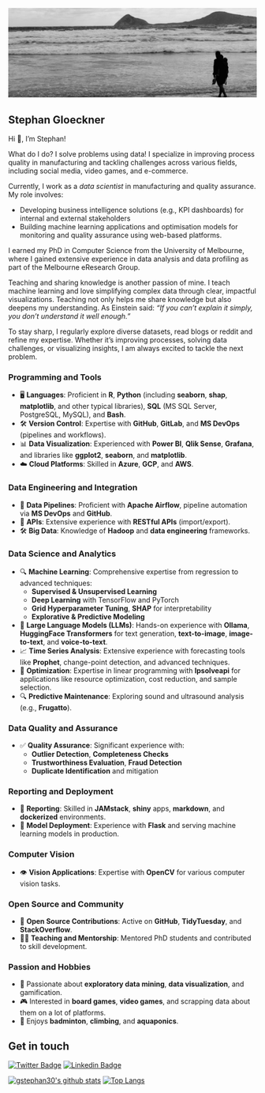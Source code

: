 ![Wilsons_prom](https://raw.githubusercontent.com/gstephan30/gstephan30/master/header.jpg)

## Stephan Gloeckner

Hi 👋, I’m Stephan!

What do I do? I solve problems using data! I specialize in improving process quality in manufacturing and tackling challenges across various fields, including social media, video games, and e-commerce.

Currently, I work as a _data scientist_ in manufacturing and quality assurance. My role involves:

- Developing business intelligence solutions (e.g., KPI dashboards) for internal and external stakeholders
- Building machine learning applications and optimisation models for monitoring and quality assurance using web-based platforms.

I earned my PhD in Computer Science from the University of Melbourne, where I gained extensive experience in data analysis and data profiling as part of the Melbourne eResearch Group.

Teaching and sharing knowledge is another passion of mine. I teach machine learning and love simplifying complex data through clear, impactful visualizations. Teaching not only helps me share knowledge but also deepens my understanding. As Einstein said: _“If you can’t explain it simply, you don’t understand it well enough.”_

To stay sharp, I regularly explore diverse datasets, read blogs or reddit and refine my expertise. Whether it’s improving processes, solving data challenges, or visualizing insights, I am always excited to tackle the next problem.

### Programming and Tools
- 🖥️ **Languages**: Proficient in **R**, **Python** (including **seaborn**, **shap**, **matplotlib**, and other typical libraries), **SQL** (MS SQL Server, PostgreSQL, MySQL), and **Bash**.
- 🛠️ **Version Control**: Expertise with **GitHub**, **GitLab**, and **MS DevOps** (pipelines and workflows).
- 📊 **Data Visualization**: Experienced with **Power BI**, **Qlik Sense**, **Grafana**, and libraries like **ggplot2**, **seaborn**, and **matplotlib**.
- ☁️ **Cloud Platforms**: Skilled in **Azure**, **GCP**, and **AWS**.

### Data Engineering and Integration
- 📂 **Data Pipelines**: Proficient with **Apache Airflow**, pipeline automation via **MS DevOps** and **GitHub**.
- 🔗 **APIs**: Extensive experience with **RESTful APIs** (import/export).
- 🛠️ **Big Data**: Knowledge of **Hadoop** and **data engineering** frameworks.

### Data Science and Analytics
- 🔍 **Machine Learning**: Comprehensive expertise from regression to advanced techniques:
  - **Supervised & Unsupervised Learning**
  - **Deep Learning** with TensorFlow and PyTorch
  - **Grid Hyperparameter Tuning**, **SHAP** for interpretability
  - **Explorative & Predictive Modeling**
- 🧠 **Large Language Models (LLMs)**: Hands-on experience with **Ollama**, **HuggingFace Transformers** for text generation, **text-to-image**, **image-to-text**, and **voice-to-text**.
- 📈 **Time Series Analysis**: Extensive experience with forecasting tools like **Prophet**, change-point detection, and advanced techniques.
- 🔢 **Optimization**: Expertise in linear programming with **lpsolveapi** for applications like resource optimization, cost reduction, and sample selection.
- 🔍 **Predictive Maintenance**: Exploring sound and ultrasound analysis (e.g., **Frugatto**).

### Data Quality and Assurance
- ✅ **Quality Assurance**: Significant experience with:
  - **Outlier Detection**, **Completeness Checks**
  - **Trustworthiness Evaluation**, **Fraud Detection**
  - **Duplicate Identification** and mitigation

### Reporting and Deployment
- 📜 **Reporting**: Skilled in **JAMstack**, **shiny** apps, **markdown**, and **dockerized** environments.
- 🚀 **Model Deployment**: Experience with **Flask** and serving machine learning models in production.

### Computer Vision
- 👁️ **Vision Applications**: Expertise with **OpenCV** for various computer vision tasks.

### Open Source and Community
- 🌟 **Open Source Contributions**: Active on **GitHub**, **TidyTuesday**, and **StackOverflow**.
- 👩‍🏫 **Teaching and Mentorship**: Mentored PhD students and contributed to skill development.

### Passion and Hobbies
- 💬 Passionate about **exploratory data mining**, **data visualization**, and gamification.
- 🎮 Interested in **board games**, **video games**, and scrapping data about them on a lot of platforms.
- 🧗 Enjoys **badminton**, **climbing**, and **aquaponics**.
 
## Get in touch
[![Twitter Badge](https://img.shields.io/badge/-Stephan-blue?style=flat-square&logo=twitter)](http://twitter.com/gstephan30)
[![Linkedin Badge](https://img.shields.io/badge/-Stephan-blue?style=flat-square&logo=linkedin&logoColor=white)](https://www.linkedin.com/in/stephan-gl%C3%B6ckner-330851118/)


[![gstephan30's github stats](https://github-readme-stats.vercel.app/api?username=gstephan30&count_private=true&hide=issues&show_icons=true&title_color=007ec6&icon_color=007ec6&line_height=24)](https://github.com/gstephan30)
[![Top Langs](https://github-readme-stats.vercel.app/api/top-langs/?username=gstephan30&layout=compact&langs_count=8&hide=php,css,html,javascript&title_color=007ec6&icon_color=007ec6)](https://sourcerer.io/gstephan30)

<!--
**gstephan30/gstephan30** is a ✨ _special_ ✨ repository because its `README.md` (this file) appears on your GitHub profile.

Here are some ideas to get you started:

- 🔭 I’m currently working on ...
- 🌱 I’m currently learning ...
- 👯 I’m looking to collaborate on ...
- 🤔 I’m looking for help with ...
- 💬 Ask me about ...
- 📫 How to reach me: ...
- 😄 Pronouns: ...
- ⚡ Fun fact: ...



-->
